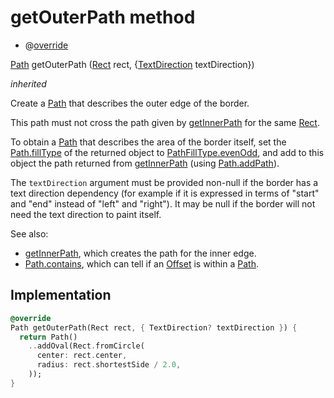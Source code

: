 


# getOuterPath method







- @[override](https://api.flutter.dev/flutter/dart-core/override-constant.html)

[Path](https://api.flutter.dev/flutter/dart-ui/Path-class.html) getOuterPath
([Rect](https://api.flutter.dev/flutter/dart-ui/Rect-class.html) rect, {[TextDirection](https://api.flutter.dev/flutter/dart-ui/TextDirection-class.html) textDirection})

_inherited_



<p>Create a <a href="https://api.flutter.dev/flutter/dart-ui/Path-class.html">Path</a> that describes the outer edge of the border.</p>
<p>This path must not cross the path given by <a href="../../ui_ring_border/RingBorder/getInnerPath.md">getInnerPath</a> for the same
<a href="https://api.flutter.dev/flutter/dart-ui/Rect-class.html">Rect</a>.</p>
<p>To obtain a <a href="https://api.flutter.dev/flutter/dart-ui/Path-class.html">Path</a> that describes the area of the border itself, set the
<a href="https://api.flutter.dev/flutter/dart-ui/Path/fillType.html">Path.fillType</a> of the returned object to <a href="https://api.flutter.dev/flutter/dart-ui/PathFillType-class.html">PathFillType.evenOdd</a>, and add
to this object the path returned from <a href="../../ui_ring_border/RingBorder/getInnerPath.md">getInnerPath</a> (using
<a href="https://api.flutter.dev/flutter/dart-ui/Path/addPath.html">Path.addPath</a>).</p>
<p>The <code>textDirection</code> argument must be provided non-null if the border
has a text direction dependency (for example if it is expressed in terms
of "start" and "end" instead of "left" and "right"). It may be null if
the border will not need the text direction to paint itself.</p>
<p>See also:</p>
<ul>
<li><a href="../../ui_ring_border/RingBorder/getInnerPath.md">getInnerPath</a>, which creates the path for the inner edge.</li>
<li><a href="https://api.flutter.dev/flutter/dart-ui/Path/contains.html">Path.contains</a>, which can tell if an <a href="https://api.flutter.dev/flutter/dart-ui/Offset-class.html">Offset</a> is within a <a href="https://api.flutter.dev/flutter/dart-ui/Path-class.html">Path</a>.</li>
</ul>



## Implementation

```dart
@override
Path getOuterPath(Rect rect, { TextDirection? textDirection }) {
  return Path()
    ..addOval(Rect.fromCircle(
      center: rect.center,
      radius: rect.shortestSide / 2.0,
    ));
}
```







